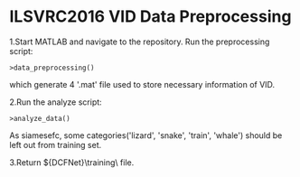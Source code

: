 # ILSVRC2016 VID Data Preprocessing

1.Start MATLAB and navigate to the repository.
Run the preprocessing script:

```
>data_preprocessing()
```

which generate 4 '.mat' file used to store necessary information of VID.

2.Run the analyze script:

```
>analyze_data()
```

As siamesefc, some categories('lizard', 'snake', 'train', 'whale') should be left out from training set.

3.Return \${DCFNet}\training\ file.